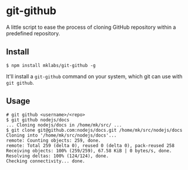 # git-github

A little script to ease the process of cloning GitHub repository within a
predefined repository.

## Install

    $ npm install mklabs/git-github -g

It'll install a `git-github` command on your system, which git can use with
`git github`.

## Usage

```shell
# git github <username>/<repo>
$ git github nodejs/docs
... Cloning nodejs/docs in /home/mk/src/ ...
$ git clone git@github.com:nodejs/docs.git /home/mk/src/nodejs/docs
Cloning into '/home/mk/src/nodejs/docs'...
remote: Counting objects: 259, done.
remote: Total 259 (delta 0), reused 0 (delta 0), pack-reused 258
Receiving objects: 100% (259/259), 67.58 KiB | 0 bytes/s, done.
Resolving deltas: 100% (124/124), done.
Checking connectivity... done.
```
